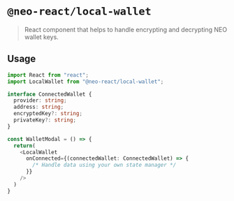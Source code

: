 # `@neo-react/local-wallet`

> React component that helps to handle encrypting and decrypting NEO wallet keys.

## Usage

```typescript
import React from "react";
import LocalWallet from "@neo-react/local-wallet";

interface ConnectedWallet {
  provider: string;
  address: string;
  encryptedKey?: string;
  privateKey?: string;
}

const WalletModal = () => {
  return(
    <LocalWallet 
      onConnected={(connectedWallet: ConnectedWallet) => {
        /* Handle data using your own state manager */
      }} 
    />
  )
}
```
